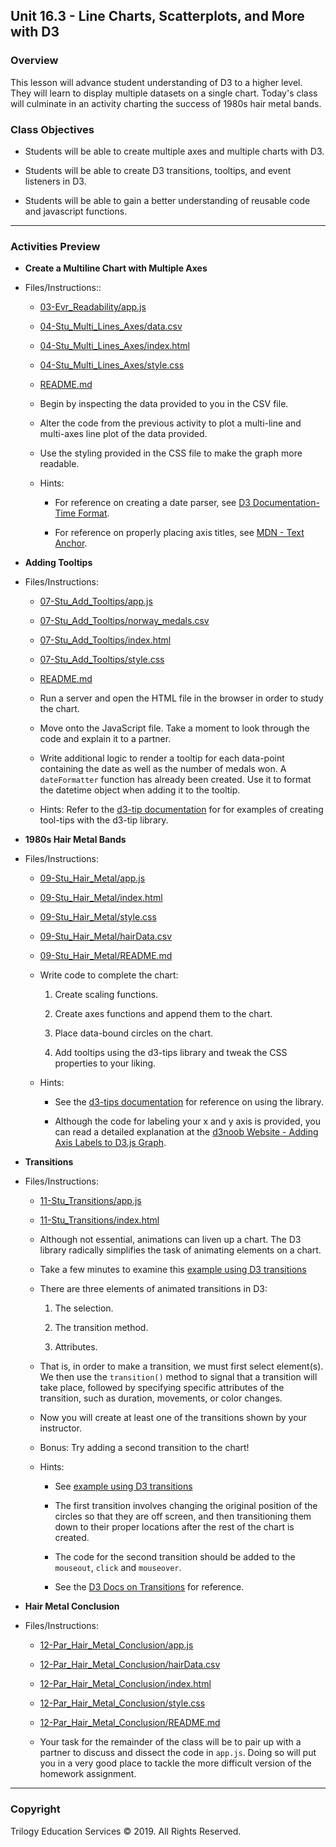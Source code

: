 ## Unit 16.3 - Line Charts, Scatterplots, and More with D3

### Overview

This lesson will advance student understanding of D3 to a higher level. They will learn to display multiple datasets on a single chart. Today's class will culminate in an activity charting the success of 1980s hair metal bands.

### Class Objectives

* Students will be able to create multiple axes and multiple charts with D3.

* Students will be able to create D3 transitions, tooltips, and event listeners in D3.

* Students will be able to gain a better understanding of reusable code and javascript functions.

- - -

### Activities Preview

* **Create a Multiline Chart with Multiple Axes**
* Files/Instructions::

  * [03-Evr_Readability/app.js](Activities/03-Evr_Readability/Solved/app.js)

  * [04-Stu_Multi_Lines_Axes/data.csv](Activities/04-Stu_Multi_Lines_Axes/Unsolved/data.csv)

  * [04-Stu_Multi_Lines_Axes/index.html](Activities/04-Stu_Multi_Lines_Axes/Unsolved/index.html)

  * [04-Stu_Multi_Lines_Axes/style.css](Activities/04-Stu_Multi_Lines_Axes/Unsolved/style.css)

  * [README.md](Activities/04-Stu_Multi_Lines_Axes/README.md)

  * Begin by inspecting the data provided to you in the CSV file.

  * Alter the code from the previous activity to plot a multi-line and multi-axes line plot of the data provided.

  * Use the styling provided in the CSS file to make the graph more readable.

  * Hints:

    * For reference on creating a date parser, see [D3 Documentation-Time Format](https://github.com/d3/d3-time-format#locale_format).

    * For reference on properly placing axis titles, see [MDN - Text Anchor](https://developer.mozilla.org/en-US/docs/Web/SVG/Attribute/text-anchor).

* **Adding Tooltips**
* Files/Instructions:

  * [07-Stu_Add_Tooltips/app.js](Activities/07-Stu_Add_Tooltips/Unsolved/app.js)

  * [07-Stu_Add_Tooltips/norway_medals.csv](Activities/07-Stu_Add_Tooltips/Unsolved/norway_medals.csv)

  * [07-Stu_Add_Tooltips/index.html](Activities/07-Stu_Add_Tooltips/Unsolved/index.html)

  * [07-Stu_Add_Tooltips/style.css](Activities/07-Stu_Add_Tooltips/Unsolved/style.css)

  * [README.md](Activities/07-Stu_Add_Tooltips/README.md)

  * Run a server and open the HTML file in the browser in order to study the chart.

  * Move onto the JavaScript file.  Take a moment to look through the code and explain it to a partner.

  * Write additional logic to render a tooltip for each data-point containing the date as well as the number of medals won.  A `dateFormatter` function has already been created.  Use it to format the datetime object when adding it to the tooltip.

  * Hints: Refer to the [d3-tip documentation](https://github.com/Caged/d3-tip) for for examples of creating tool-tips with the d3-tip library.

* **1980s Hair Metal Bands**
* Files/Instructions:

  * [09-Stu_Hair_Metal/app.js](Activities/09-Stu_Hair_Metal/Unsolved/app.js)

  * [09-Stu_Hair_Metal/index.html](Activities/09-Stu_Hair_Metal/Unsolved/index.html)

  * [09-Stu_Hair_Metal/style.css](Activities/09-Stu_Hair_Metal/Unsolved/style.css)

  * [09-Stu_Hair_Metal/hairData.csv](Activities/09-Stu_Hair_Metal/Unsolved/hairData.csv)

  * [09-Stu_Hair_Metal/README.md](Activities/09-Stu_Hair_Metal/README.md)

  * Write code to complete the chart:

    1. Create scaling functions.

    2. Create axes functions and append them to the chart.

    3. Place data-bound circles on the chart.

    4. Add tooltips using the d3-tips library and tweak the CSS properties to your liking.

  * Hints:

    * See the [d3-tips documentation](https://github.com/Caged/d3-tip) for reference on using the library.

    * Although the code for labeling your x and y axis is provided, you can read a detailed explanation at the [d3noob Website - Adding Axis Labels to D3.js Graph](http://www.d3noob.org/2012/12/adding-axis-labels-to-d3js-graph.html).

* **Transitions**
* Files/Instructions:

  * [11-Stu_Transitions/app.js](Activities/11-Stu_Transitions/Unsolved/app.js)

  * [11-Stu_Transitions/index.html](Activities/11-Stu_Transitions/Unsolved/index.html)

  * Although not essential, animations can liven up a chart. The D3 library radically simplifies the task of animating elements on a chart.

  * Take a few minutes to examine this [example using D3 transitions](https://bl.ocks.org/d3noob/899a0b2490318a96f9ebd40a5a84e4a7)

  * There are three elements of animated transitions in D3:

    1. The selection.

    2. The transition method.

    3. Attributes.

  * That is, in order to make a transition, we must first select element(s). We then use the `transition()` method to signal that a transition will take place, followed by specifying specific attributes of the transition, such as duration, movements, or color changes.

  * Now you will create at least one of the transitions shown by your instructor.

  * Bonus: Try adding a second transition to the chart!

  * Hints:

    * See [example using D3 transitions](https://bl.ocks.org/d3noob/899a0b2490318a96f9ebd40a5a84e4a7)

    * The first transition involves changing the original position of the circles so that they are off screen, and then transitioning them down to their proper locations after the rest of the chart is created.

    * The code for the second transition should be added to the `mouseout`, `click` and `mouseover`.

    * See the [D3 Docs on Transitions](https://github.com/d3/d3/blob/master/API.md#transitions-d3-transition) for reference.

* **Hair Metal Conclusion**
* Files/Instructions:

  * [12-Par_Hair_Metal_Conclusion/app.js](Activities/12-Par_Hair_Metal_Conclusion/Unsolved/app.js)

  * [12-Par_Hair_Metal_Conclusion/hairData.csv](Activities/12-Par_Hair_Metal_Conclusion/Unsolved/hairData.csv)

  * [12-Par_Hair_Metal_Conclusion/index.html](Activities/12-Par_Hair_Metal_Conclusion/Unsolved/index.html)

  * [12-Par_Hair_Metal_Conclusion/style.css](Activities/12-Par_Hair_Metal_Conclusion/Unsolved/style.css)

  * [12-Par_Hair_Metal_Conclusion/README.md](Activities/12-Par_Hair_Metal_Conclusion/README.md)

  * Your task for the remainder of the class will be to pair up with a partner to discuss and dissect the code in `app.js`. Doing so will put you in a very good place to tackle the more difficult version of the homework assignment.

- - -

### Copyright

Trilogy Education Services © 2019. All Rights Reserved.

